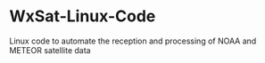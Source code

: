 # WxSat-Linux-Code
Linux code to automate the reception and processing of NOAA and METEOR satellite data
